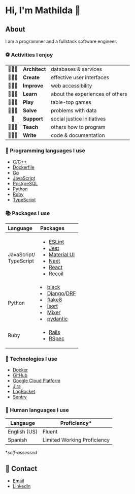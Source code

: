 # Hi, I'm Mathilda 👾

## About

I am a programmer and a fullstack software engineer.

### ⚽ Activities I enjoy

||||
|:-:|:-|:-|
|👷🏻‍♀️| **Architect** | databases & services             |
|👩🏻‍🎨| **Create**    | effective user interfaces        |
|👩🏻‍🔧| **Improve**   | web accessibility                |
|👩🏻‍🎓| **Learn**     | about the experiences of others  |
|🧙🏻‍♀️| **Play**      | table-top games                  |
|👩🏻‍🔬| **Solve**     | problems with data               |
|🌱| **Support**   | social justice initiatives       |
|👩🏻‍🏫| **Teach**     | others how to program            |
|👩🏻‍💻| **Write**     | code & documentation             |

### 💽 Programming languages I use

- [C](https://en.cppreference.com/w/c/language/)/[C++](https://en.cppreference.com/w/cpp/language/)
- [Dockerfile](https://docs.docker.com/engine/reference/builder/)
- [Go](https://go.dev/doc/)
- [JavaScript](https://developer.mozilla.org/docs/Web/JavaScript/)
- [PostgreSQL](https://www.postgresql.org/docs/)
- [Python](https://docs.python.org/)
- [Ruby](https://ruby-doc.org/)
- [TypeScript](https://www.typescriptlang.org/docs/)

### 📚 Packages I use

| Language | Packages |
|:-|:-|
| JavaScript/<br />TypeScript  | <ul><li>[ESLint](https://eslint.org/docs/user-guide/getting-started)</li><li>[Jest](https://jestjs.io/docs/getting-started/)</li><li>[Material UI](https://mui.com/)</li><li>[Next](https://nextjs.org/docs/getting-started/)</li><li>[React](https://reactjs.org/docs/getting-started.html)</li><li>[Recoil](https://recoiljs.org/)</ul> |
| Python | </ul><li>[black](https://black.readthedocs.io/)</li><li>[Django](https://docs.djangoproject.com/)/[DRF](https://www.django-rest-framework.org/)</li><li>[flake8](https://flake8.pycqa.org/)</li><li>[isort](https://pycqa.github.io/isort/)</li><li>[Mixer](https://mixer.readthedocs.io/)</li><li>[pydantic](https://pydantic-docs.helpmanual.io/)</li> |
| Ruby   | <ul><li>[Rails](https://guides.rubyonrails.org/)</li><li>[RSpec](https://rspec.info/documentation)</li></ul> |

### 🧰 Technologies I use

- [Docker](https://docs.docker.com/)
- [GitHub](https://docs.github.com/)
- [Google Cloud Platform](https://cloud.google.com/docs/)
- [Jira](https://confluence.atlassian.com/jira/)
- [LogRocket](https://docs.logrocket.com/docs/)
- [Sentry](https://docs.sentry.io/)

### 💬 Human languages I use

| Langauge| Proficiency* |
|-|-|
| English (US) | Fluent |
| Spanish      | Limited Working Proficiency |

**self-assessed*

## 🔮 Contact

- [Email](me@mathilda.dev)
- [LinkedIn](https://www.linkedin.com/in/mtilda/)
